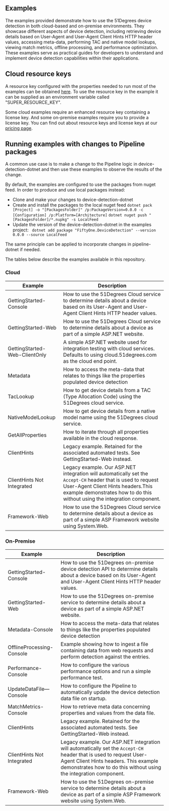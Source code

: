 ## Examples

The examples provided demonstrate how to use the 51Degrees device detection in
both cloud-based and on-premise environments. They showcase different aspects of
device detection, including retrieving device details based on User-Agent and
User-Agent Client Hints HTTP header values, accessing meta-data, performing TAC
and native model lookups, viewing match metrics, offline processing, and
performance optimization. These examples serve as practical guides for
developers to understand and implement device detection capabilities within
their applications.

## Cloud resource keys

A resource key configured with the properties needed to run most of the examples
can be obtained [here](https://configure.51degrees.com/jqz435Nc). To use the
resource key in the example it can be supplied as an environment variable called
"SUPER_RESOURCE_KEY".

Some cloud examples require an enhanced resource key containing a license key.
And some on-premise examples require you to provide a license key. You can find
out about resource keys and license keys at our [pricing
page](https://51degrees.com/pricing).

## Running examples with changes to Pipeline packages

A common use case is to make a change to the Pipeline logic in
device-detection-dotnet and then use these examples to observe the results of
the change.

By default, the examples are configured to use the packages from nuget feed. In
order to produce and use local packages instead:

-   Clone and make your changes to device-detection-dotnet
-   Create and install the packages to the local nuget feed `dotnet pack
    [Project] -o "[PackagesFolder]" /p:PackageVersion=0.0.0 -c [Configuration]
    /p:Platform=[Architecture]` `dotnet nuget push "[PackagesFolder]/*.nupkg" -s
    LocalFeed `
-   Update the version of the device-detection-dotnet in the examples project: `
    dotnet add package "FiftyOne.DeviceDetection" --version 0.0.0 --source
    LocalFeed`

The same principle can be applied to incorporate changes in pipeline-dotnet if
needed.

The tables below describe the examples available in this repository.

### Cloud

| Example                       | Description                                                                                                                                                                                                                     |
|-------------------------------|---------------------------------------------------------------------------------------------------------------------------------------------------------------------------------------------------------------------------------|
| GettingStarted-Console        | How to use the 51Degrees Cloud service to determine details about a device based on its User-Agent and User-Agent Client Hints HTTP header values.                                                                              |
| GettingStarted-Web            | How to use the 51Degrees Cloud service to determine details about a device as part of a simple ASP.NET website.                                                                                                                 |
| GettingStarted-Web-ClientOnly | A simple ASP.NET website used for integration testing with cloud services. Defaults to using cloud.51degrees.com as the cloud end point.                                                                                        |
| Metadata                      | How to access the meta-data that relates to things like the properties populated device detection                                                                                                                               |
| TacLookup                     | How to get device details from a TAC (Type Allocation Code) using the 51Degrees cloud service.                                                                                                                                  |
| NativeModelLookup             | How to get device details from a native model name using the 51Degrees cloud service.                                                                                                                                           |
| GetAllProperties              | How to iterate through all properties available in the cloud response.                                                                                                                                                          |
| ClientHints                   | Legacy example. Retained for the associated automated tests. See GettingStarted-Web instead.                                                                                                                                    |
| ClientHints Not Integrated    | Legacy example. Our ASP.NET integration will automatically set the `Accept-CH` header that is used to request User-Agent Client Hints headers.This example demonstrates how to do this without using the integration component. |
| Framework-Web                 | How to use the 51Degrees Cloud service to determine details about a device as part of a simple ASP Framework website using System.Web.                                                                                          |

### On-Premise

| Example                    | Description                                                                                                                                                                                                                      |
|----------------------------|----------------------------------------------------------------------------------------------------------------------------------------------------------------------------------------------------------------------------------|
| GettingStarted-Console     | How to use the 51Degrees on-premise device detection API to determine details about a device based on its User-Agent and User-Agent Client Hints HTTP header values.                                                             |
| GettingStarted-Web         | How to use the 51Degrees on-premise service to determine details about a device as part of a simple ASP.NET website.                                                                                                             |
| Metadata-Console           | How to access the meta-data that relates to things like the properties populated device detection                                                                                                                                |
| OfflineProcessing-Console  | Example showing how to ingest a file containing data from web requests and perform detection against the entries.                                                                                                                |
| Performance-Console        | How to configure the various performance options and run a simple performance test.                                                                                                                                              |
| UpdateDataFile—Console     | How to configure the Pipeline to automatically update the device detection data file on startup.                                                                                                                                 |
| MatchMetrics-Console       | How to retrieve meta data concerning properties and values from the data file.                                                                                                                                                   |
| ClientHints                | Legacy example. Retained for the associated automated tests. See GettingStarted-Web instead.                                                                                                                                     |
| ClientHints Not Integrated | Legacy example. Our ASP.NET integration will automatically set the `Accept-CH` header that is used to request User-Agent Client Hints headers. This example demonstrates how to do this without using the integration component. |
| Framework-Web              | How to use the 51Degrees on-premise service to determine details about a device as part of a simple ASP Framework website using System.Web.                                                                                      |
